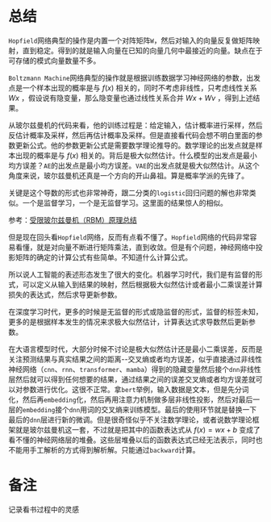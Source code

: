 # 总结

`Hopfield`网络典型的操作是内置一个对阵矩阵`W`，然后对输入的向量反复做矩阵映射，直到稳定。得到的就是输入向量在已知的向量几何中最接近的向量。缺点在于可存储的模式向量数量不多。

`Boltzmann Machine`网络典型的操作就是根据训练数据学习神经网络的参数，出发点是一个样本出现的概率是与 $f(x)$ 相关的，同时不考虑非线性，只考虑线性关系 $Wx$ ，假设说有隐变量，那么隐变量也通过线性关系合并 $Wx+Wv$ ，得到上述结果。

从玻尔兹曼机的代码来看，他的训练过程是：给定输入，估计概率进行采样，然后反估计概率及采样，然后再估计概率及采样。但是直接看代码会想不明白里面的参数更新公式。他的参数更新公式是需要数学理论推导的。数学理论的出发点就是样本出现的概率是与 $f(x)$ 相关的。背后是极大似然估计。什么模型的出发点是最小均方误差？`AE`的出发点是最小均方误差。`VAE`的出发点就是极大似然估计。从这个角度来说，玻尔兹曼机还真是一个方向的开山鼻祖。算是概率学派的先锋了。

关键是这个导数的形式也非常神奇，跟二分类的`logistic`回归问题的解也非常类似。一个是监督学习，一个是无监督学习。这里面的结果惊人的相似。

参考：[受限玻尔兹曼机（RBM）原理总结](https://www.cnblogs.com/pinard/p/6530523.html)

但是现在回头看`Hopfield`网络，反而有点看不懂了。`Hopfield`网络的代码非常容易看懂，就是对向量不断进行矩阵乘法，直到收敛。但是有个问题，神经网络中投影矩阵的确定的计算公式有些简单。不知道什么计算公式。

所以说人工智能的表述形态发生了很大的变化。机器学习时代，我们是有监督的形式，可以定义从输入到结果的映射，然后根据极大似然估计或者最小二乘误差计算损失的表达式，然后求导更新参数。

在深度学习时代，更多的时候是无监督的形式或隐监督的形式，监督的标签未知，更多的是根据样本发生的情况来求极大似然估计，计算表达式求导数然后更新参数。

在大语言模型时代，大部分时候不讨论是极大似然估计还是最小二乘误差，反而是关注预测结果与真实结果之间的距离--交叉熵或者均方误差，似乎直接通过非线性神经网络（`cnn`、`rnn`、`transformer`、`mamba`）得到的隐藏变量然后接个`dnn`非线性层然后就可以得到任何想要的结果，通过结果之间的误差交叉熵或者均方误差就可以对参数进行优化。这很不正常。拿`bert`举例，输入数据是文本，但是先分词化，然后再`embedding`化，然后再用注意力机制做多层非线性投影，然后对最后一层的`embedding`接个`dnn`用词的交叉熵来训练模型。最后的使用环节就是替换一下最后的`dnn`层进行新的微调。但是很奇怪似乎不关注数学理论，或者说数学理论框架就是玻尔兹曼机这一套，不过就是把其中的函数表达式从 $f(x)=wx+b$ 变成了看不懂的神经网络层的堆叠。这些层堆叠以后的函数表达式已经无法表示，同时也不能用手工解析的方式得到解析解。只能通过`backward`计算。

# 备注
记录看书过程中的灵感